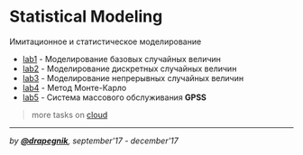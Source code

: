 # Statistical Modeling

Имитационное и статистическое моделирование

- [lab1](https://github.com/Drapegnik/bsu/tree/master/statistical-modeling/lab1) -
  Моделирование базовых случайных величин
- [lab2](https://github.com/Drapegnik/bsu/tree/master/statistical-modeling/lab2) -
  Моделирование дискретных случайных величин
- [lab3](https://github.com/Drapegnik/bsu/tree/master/statistical-modeling/lab3) -
  Моделирование непрерывных случайных величин
- [lab4](https://github.com/Drapegnik/bsu/tree/master/statistical-modeling/lab4) - Метод Монте-Карло
- [lab5](https://github.com/Drapegnik/bsu/tree/master/statistical-modeling/lab5) -
  Система массового обслуживания **GPSS**

> more tasks on [cloud](https://cloud.mail.ru/public/6dHi/UugEXFtoH/semester-7/%D0%98%D0%A1%D0%9C/)

---

_by [**@drapegnik**](https://github.com/Drapegnik), september'17 - december'17_
